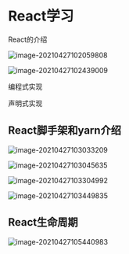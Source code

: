 # React学习

React的介绍

![image-20210427102059808](C:\Users\zxl814405253\AppData\Roaming\Typora\typora-user-images\image-20210427102059808.png)

![image-20210427102439009](C:\Users\zxl814405253\AppData\Roaming\Typora\typora-user-images\image-20210427102439009.png)

编程式实现

声明式实现

## React脚手架和yarn介绍

![image-20210427103033209](C:\Users\zxl814405253\AppData\Roaming\Typora\typora-user-images\image-20210427103033209.png)



![image-20210427103045635](C:\Users\zxl814405253\AppData\Roaming\Typora\typora-user-images\image-20210427103045635.png)

![image-20210427103304992](C:\Users\zxl814405253\AppData\Roaming\Typora\typora-user-images\image-20210427103304992.png)

![image-20210427103449835](C:\Users\zxl814405253\AppData\Roaming\Typora\typora-user-images\image-20210427103449835.png)

## React生命周期

![image-20210427105440983](C:\Users\zxl814405253\AppData\Roaming\Typora\typora-user-images\image-20210427105440983.png)

